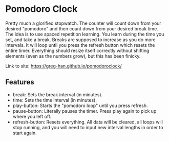 # Pomodoro Clock

Pretty much a glorified stopwatch. The counter will count down from your desired "pomodoro" and then count down from your desired break time. The idea is to use spaced repetition learning. You learn during the time you set, and take a break. Breaks are supposed to increase as you do more intervals.
It will loop until you press the refresh button which resets the entire timer.
Everything should resize itself correctly without shifting elements (even as the numbers grow), but this has been finicky.

Link to site: https://greg-han.github.io/pomodoroclock/

## Features

* break: Sets the break interval (in minutes).
* time: Sets the time interval (in minutes).
* play-button: Starts the "pomodoro loop" until you press refresh.
* pause-button: Literally pauses the timer. Press play again to pick up where you left off.
* refresh-button: Resets everything. All data will be cleared, all loops will stop running, and you will need to input new interval lengths in order to start again.
